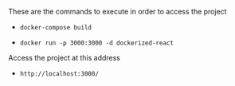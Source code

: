 These are the commands to execute in order to access the project

- `docker-compose build`

- `docker run -p 3000:3000 -d dockerized-react`

Access the project at this address 

- `http://localhost:3000/`
